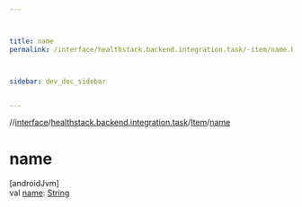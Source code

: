 ```yaml
---



title: name
permalink: /interface/healthstack.backend.integration.task/-item/name.html



sidebar: dev_doc_sidebar


---
```




//[interface](/bi_interface.html)/[healthstack.backend.integration.task](../index.html)/[Item](index.html)/[name](name.html)



# name



[androidJvm]\
val [name](name.html): [String](https://kotlinlang.org/api/latest/jvm/stdlib/kotlin/-string/index.html)







